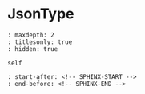 # JsonType

```{toctree}
: maxdepth: 2
: titlesonly: true
: hidden: true

self
```

```{include} ../README.md
: start-after: <!-- SPHINX-START -->
: end-before: <!-- SPHINX-END -->
```
